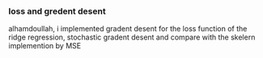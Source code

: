 ### loss and gredent desent
alhamdoullah, i implemented gradent desent for the loss function of the ridge regression, stochastic gradent desent and compare with the skelern implemention by MSE
